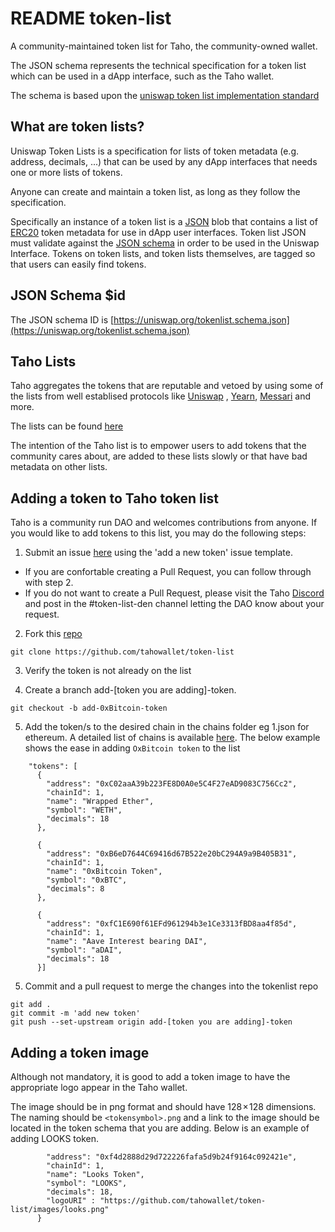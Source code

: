 # README token-list

A community-maintained token list for Taho, the community-owned wallet.

The JSON schema represents the technical specification for a token list which can be used in a dApp interface, such as the Taho wallet.

The schema is based upon the [uniswap token list implementation standard](https://github.com/Uniswap/token-lists)

## What are token lists?

Uniswap Token Lists is a specification for lists of token metadata (e.g. address, decimals, ...) that can be used by any dApp interfaces that needs one or more lists of tokens.

Anyone can create and maintain a token list, as long as they follow the specification.

Specifically an instance of a token list is a [JSON](https://www.json.org/json-en.html) blob that contains a list of
[ERC20](https://github.com/ethereum/eips/issues/20) token metadata for use in dApp user interfaces.
Token list JSON must validate against the [JSON schema](https://json-schema.org/) in order to be used in the Uniswap Interface.
Tokens on token lists, and token lists themselves, are tagged so that users can easily find tokens.

## JSON Schema $id

The JSON schema ID is [https://uniswap.org/tokenlist.schema.json](https://uniswap.org/tokenlist.schema.json)

## Taho Lists

Taho aggregates the tokens that are reputable and vetoed by using some of the lists from well establised protocols like [Uniswap](https://uniswap.org/) , [Yearn](https://yearn.finance/), [Messari](https://messari.io/) and more.

The lists can be found [here](https://github.com/tahowallet/extension/blob/main/background/services/preferences/defaults.ts)

The intention of the Taho list is to empower users to add tokens that the community cares about, are added to these lists slowly or that have bad metadata on other lists.

## Adding a token to Taho token list

Taho is a community run DAO and welcomes contributions from anyone. If you would like to add tokens to this list, you may do the following steps:

1. Submit an issue [here](https://github.com/tahowallet/token-list/issues) using the 'add a new token' issue template.

- If you are confortable creating a Pull Request, you can follow through with step 2.
- If you do not want to create a Pull Request, please visit the Taho [Discord](https://discord.gg/ATXWnvCA) and post in the #token-list-den channel letting the DAO know about your request.

2. Fork this [repo](https://github.com/tahowallet/token-list)

`git clone https://github.com/tahowallet/token-list`

3. Verify the token is not already on the list

4. Create a branch add-[token you are adding]-token.

`git checkout -b add-0xBitcoin-token`

5. Add the token/s to the desired chain in the chains folder eg 1.json for ethereum. A detailed list of chains is available [here](https://chainlist.org/). The below example shows the ease in adding `OxBitcoin token` to the list

```
    "tokens": [
      {
        "address": "0xC02aaA39b223FE8D0A0e5C4F27eAD9083C756Cc2",
        "chainId": 1,
        "name": "Wrapped Ether",
        "symbol": "WETH",
        "decimals": 18
      },
```

```
      {
        "address": "0xB6eD7644C69416d67B522e20bC294A9a9B405B31",
        "chainId": 1,
        "name": "0xBitcoin Token",
        "symbol": "0xBTC",
        "decimals": 8
      },
```

```
      {
        "address": "0xfC1E690f61EFd961294b3e1Ce3313fBD8aa4f85d",
        "chainId": 1,
        "name": "Aave Interest bearing DAI",
        "symbol": "aDAI",
        "decimals": 18
      }]
```

5. Commit and a pull request to merge the changes into the tokenlist repo

```
git add .
git commit -m 'add new token'
git push --set-upstream origin add-[token you are adding]-token
```

## Adding a token image

Although not mandatory, it is good to add a token image to have the appropriate logo appear in the Taho wallet.

The image should be in png format and should have 128 × 128 dimensions. The naming should be `<tokensymbol>.png` and a link to the image should be located in
the token schema that you are adding. Below is an example of adding LOOKS token.

```{
        "address": "0xf4d2888d29d722226fafa5d9b24f9164c092421e",
        "chainId": 1,
        "name": "Looks Token",
        "symbol": "LOOKS",
        "decimals": 18,
        "logoURI" : "https://github.com/tahowallet/token-list/images/looks.png"
      }
```
